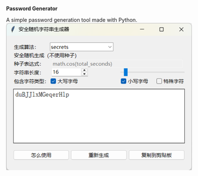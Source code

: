 **Password Generator**

A simple password generation tool made with Python.
![img.png](data/img.png)